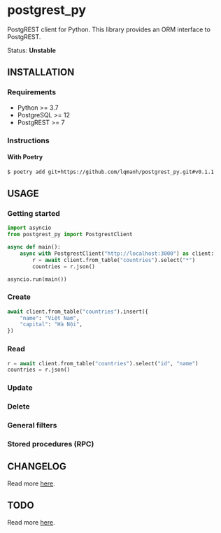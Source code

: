 # postgrest_py

PostgREST client for Python. This library provides an ORM interface to PostgREST.

Status: **Unstable**

## INSTALLATION

### Requirements

- Python >= 3.7
- PostgreSQL >= 12
- PostgREST >= 7

### Instructions

#### With Poetry

```sh
$ poetry add git+https://github.com/lqmanh/postgrest_py.git#v0.1.1
```

## USAGE

### Getting started

```py
import asyncio
from postgrest_py import PostgrestClient

async def main():
    async with PostgrestClient("http://localhost:3000") as client:
        r = await client.from_table("countries").select("*")
        countries = r.json()

asyncio.run(main())
```

### Create

```py
await client.from_table("countries").insert({
    "name": "Việt Nam",
    "capital": "Hà Nội",
})
```

### Read

```py
r = await client.from_table("countries").select("id", "name")
countries = r.json()
```

### Update

### Delete

### General filters

### Stored procedures (RPC)

## CHANGELOG

Read more [here](https://github.com/lqmanh/postgrest_py/blob/master/CHANGELOG.md).

## TODO

Read more [here](https://github.com/lqmanh/postgrest_py/blob/master/TODO.md).
